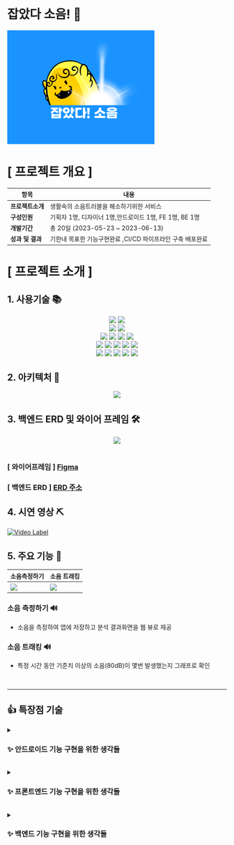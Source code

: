 
# 잡았다 소음!  👋


 [![android](/profile/마스코트.png)](https://drive.google.com/file/d/1rRvhvFjUJRRTOW-yiM6hZ4_TpH39x9fd/view?usp=sharing)


#  [ 프로젝트 개요 ]


| 항목      | 내용                              |
|---------|---------------------------------|
| **프로젝트소개**  | 생활속의 소음트러블을 해소하기위한 서비스          |
| **구성인원**    | 기획자 1명, 디자이너 1명,안드로이드 1명, FE 1명, BE 1명          |
| **개발기간**    | 총 20일 (2023-05-23 ~ 2023-06-13) |
| **성과 및 결과** | 기한내 목표한 기능구현완료 ,CI/CD 파이프라인 구축 배포완료 |


# [ 프로젝트 소개 ]

## 1. 사용기술 📚
<div align="center">
 <span>
  <img src="https://img.shields.io/badge/android-3DDC84?style=flat-square&logo=android&logoColor=white"/> 
     <img src="https://img.shields.io/badge/kotlin-7F52FF?style=flat-square&logo=kotlin&logoColor=white"/> 
 </span>
 <br>
  <span>
    <img src="https://img.shields.io/badge/python-3776AB?style=flat-square&logo=python&logoColor=white"/>
    <img src="https://img.shields.io/badge/tensorflow-FF6F00?style=flat&logo=tensorflow&logoColor=white"/> 
  </span>
   <br>
   <span>
   <img src="https://img.shields.io/badge/react-61DAFB?style=flat-square&logo=react&logoColor=white"/>
   <img src="https://img.shields.io/badge/reactrouter-CA4245?style=flat&logo=reactrouter&logoColor=white"/> 
   <img src="https://img.shields.io/badge/axios-5A29E4?style=flat&logo=axios&logoColor=white"/> 
   <img src="https://img.shields.io/badge/vercel-000000?style=flat&logo=vercel&logoColor=white"/> 
</span>
  <br>
  <span>
  <img src="https://img.shields.io/badge/springboot-6DB33F?style=flat-square&logo=springboot&logoColor=white"/>
  <img src="https://img.shields.io/badge/gradle-02303A?style=flat-square&logo=gradle&logoColor=white"/>
  <img src="https://img.shields.io/badge/Java-007396?style=flat&logo=OpenJDK&logoColor=white"/>
  <img src="https://img.shields.io/badge/mysql-4479A1?style=flat-square&logo=mysql&logoColor=white"/>
  <img src="https://img.shields.io/badge/amazonrds-527FFF?style=flat&logo=amazonrds&logoColor=white"/>
</span>
<br>
<span>
  <img src="https://img.shields.io/badge/nginx-009639?style=flat-square&logo=nginx&logoColor=white"/>
  <img src="https://img.shields.io/badge/amazonec2-FF9900?style=flat&logo=amazonec2&logoColor=white"/>
  <img src="https://img.shields.io/badge/amazons3-569A31?style=flat-square&logo=amazons3&logoColor=white"/>
  <img src="https://img.shields.io/badge/github-181717?style=flat&logo=github&logoColor=white"/>
  <img src="https://img.shields.io/badge/githubactions-2088FF?style=flat-square&logo=githubactions&logoColor=white"/>
</span>
  <br>

</div>
                

## 2. 아키텍처 🔔
<div align="center">
<img src="https://github.com/Greenie-crew/.github/assets/71303448/7c894022-9677-4202-8762-0fdc0b378e6a"  width="600" >
</div>

## 3. 백엔드 ERD 및 와이어 프레임 🛠
<div align="center">
  <img align="center" src="https://github.com/Greenie-crew/.github/assets/71303448/c36a9033-0c2c-4434-b471-3b62cc558753" width="600">
</div><br>

### [ 와이어프레임 ]   [ Figma ](https://www.figma.com/file/D1FJxm69kI0QDLSWs0adiG/Greenie-%EC%9E%A1%EC%95%98%EB%8B%A4!-%EC%86%8C%EC%9D%8C?type=design&node-id=0%3A1&t=o3BrwVucKr5HeBse-1)

### [ 백엔드 ERD ]  [ERD 주소](https://www.erdcloud.com/d/qro5eibi6BhBKvKSQ)


## 4. 시연 영상 ⛏

  [![Video Label](http://img.youtube.com/vi/ElwwGIre76s/0.jpg)](https://youtu.be/ElwwGIre76s)



## 5. 주요 기능 🎨

| 소음측정하기      | 소음 트래킹                             |
|---------------------------------|---------------------------------|
| <img align="center" src="https://github.com/Greenie-crew/.github/assets/71303448/7c61d241-4687-498c-b170-812fb178d252" width="240">| <img align="center" src="https://github.com/Greenie-crew/.github/assets/71303448/bff39e9b-7b61-49ae-9594-fb7d25ae336a" width="240">|


###  소음 측정하기 🔊 

- 소음을 측정하여 앱에 저장하고 분석 결과화면을 웹 뷰로 제공

  
###  소음 트래킹 🔊
- 특정 시간 동안 기준치 이상의 소음(80dB)이 몇번 발생했는지 그래프로 확인

<br>
<hr/>

## 👍 특장점 기술 

<details>
<summary>
<h3>✨ 안드로이드 기능 구현을 위한 생각들 </h3>
</summary>
<div markdown="1">

- 코드 컨벤션
    - **협업 및 분업**을 원활하게 하기 위해 개발 시 **통일성**을 부여하고자 많이 고민했어요.
    - **TypeScript,  Prettier** 덕분에 버그를 예방하고 협업 생산성을 높일 수 있었어요.
    - `Button` `Label` `Input` `Title`과 같은 **재 사용성**이 요구되는 UI 요소는 **Atom 단위**로 설계하여 **생산성**을 높일 수 있었어요
    - Type은 확장이 용이하도록 BaseType을 선언해 중복되는 Property를 줄였어요.
    - 덕분에 200줄의 Type 코드가 60줄로 줄어 들 수 있었어요.
    - 그 외 통일해야 할 부분을 발견하면 즉시 함께 고민하고 실행했어요.

- 기술
    - **RTK** 를 사용하여 Client 상태를 관리했어요.
    - **RTK Query**를 활용하여 Server 상태를 관리하였으며, Caching을 활용하여 통신 비용을 줄일 수 있었어요.
    - 덕분에 응답 다음 작업이나 에러 발생 시에도 통일된 작업을 수행할 수 있었어요.
    - **Emotion**을 활용한 스타일링 작업 시에 글로벌 스타일 적용과 **Typo, Palette**로 선언한 변수를 이용하도록 협의하여 통일성을 부여했어요.

</div>
</details>
<br>

<details>
<summary>
<h3>✨ 프론트엔드 기능 구현을 위한 생각들</h3>
</summary>
<div markdown="1">

- 코드 컨벤션
    - **협업 및 분업**을 원활하게 하기 위해 개발 시 **통일성**을 부여하고자 많이 고민했어요.
    - **TypeScript,  Prettier** 덕분에 버그를 예방하고 협업 생산성을 높일 수 있었어요.
    - `Button` `Label` `Input` `Title`과 같은 **재 사용성**이 요구되는 UI 요소는 **Atom 단위**로 설계하여 **생산성**을 높일 수 있었어요
    - Type은 확장이 용이하도록 BaseType을 선언해 중복되는 Property를 줄였어요.
    - 덕분에 200줄의 Type 코드가 60줄로 줄어 들 수 있었어요.
    - 그 외 통일해야 할 부분을 발견하면 즉시 함께 고민하고 실행했어요.

- 기술
    - **RTK** 를 사용하여 Client 상태를 관리했어요.
    - **RTK Query**를 활용하여 Server 상태를 관리하였으며, Caching을 활용하여 통신 비용을 줄일 수 있었어요.
    - 덕분에 응답 다음 작업이나 에러 발생 시에도 통일된 작업을 수행할 수 있었어요.
    - **Emotion**을 활용한 스타일링 작업 시에 글로벌 스타일 적용과 **Typo, Palette**로 선언한 변수를 이용하도록 협의하여 통일성을 부여했어요.

</div>
</details>
<br>

<details>
<summary>
<h3>✨ 백엔드 기능 구현을 위한 생각들 </h3>
</summary>
<div markdown="1"> 
 - 기능 구현
    - 리스트를 주루룩 나열하는 것이 아닌 우선순위를 확인한 다음 소음을 감소시키는 상품을 추천하는 기능 구현 
    - 디도스 공격 등 불특정 다수의 요청으로 인해 예기치 않은 상황이 발생하는 것을 막고자 nginx  웹 서버를 앞단에 두어 예측을 넘어서는
      이상한 요청건은 503에러 반환
    - jmeter 툴을 활용하여 부하 테스트 및 동시접속자 수를 예상하여 트래픽 핸들링

</div>
</details>







<!--

**Here are some ideas to get you started:**

🙋‍♀️ A short introduction - what is your organization all about?
🌈 Contribution guidelines - how can the community get involved?
👩‍💻 Useful resources - where can the community find your docs? Is there anything else the community should know?
🍿 Fun facts - what does your team eat for breakfast?
🧙 Remember, you can do mighty things with the power of [Markdown](https://docs.github.com/github/writing-on-github/getting-started-with-writing-and-formatting-on-github/basic-writing-and-formatting-syntax)
-->
